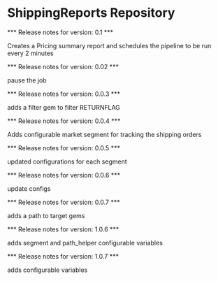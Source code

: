 # ShippingReports Repository

*** Release notes for version: 0.1 ***

Creates a Pricing summary report and schedules the pipeline to be run every 2 minutes

*** Release notes for version: 0.02 ***

pause the job

*** Release notes for version: 0.0.3 ***

adds a filter gem to filter RETURNFLAG

*** Release notes for version: 0.0.4 ***

Adds configurable market segment for tracking the shipping orders

*** Release notes for version: 0.0.5 ***

updated configurations for each segment

*** Release notes for version: 0.0.6 ***

update configs

*** Release notes for version: 0.0.7 ***

adds a path to target gems

*** Release notes for version: 1.0.6 ***

adds segment and path_helper configurable variables

*** Release notes for version: 1.0.7 ***

adds configurable variables